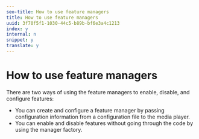 ```yaml
---
seo-title: How to use feature managers
title: How to use feature managers
uuid: 3f70f5f1-1030-44c5-b89b-bf6e3a4c1213
index: y
internal: n
snippet: y
translate: y
---
```


# How to use feature managers

There are two ways of using the feature managers to enable, disable, and configure features: 
* You can create and configure a feature manager by passing configuration information from a configuration file to the media player.
* You can enable and disable features without going through the code by using the manager factory.



